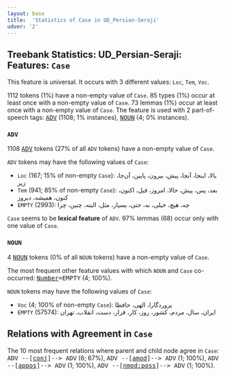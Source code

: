 ```yaml
---
layout: base
title:  'Statistics of Case in UD_Persian-Seraji'
udver: '2'
---
```


## Treebank Statistics: UD_Persian-Seraji: Features: `Case`

This feature is universal.
It occurs with 3 different values: `Loc`, `Tem`, `Voc`.

1112 tokens (1%) have a non-empty value of `Case`.
85 types (1%) occur at least once with a non-empty value of `Case`.
73 lemmas (1%) occur at least once with a non-empty value of `Case`.
The feature is used with 2 part-of-speech tags: <tt><a href="fa_seraji-pos-ADV.html">ADV</a></tt> (1108; 1% instances), <tt><a href="fa_seraji-pos-NOUN.html">NOUN</a></tt> (4; 0% instances).

### `ADV`

1108 <tt><a href="fa_seraji-pos-ADV.html">ADV</a></tt> tokens (27% of all `ADV` tokens) have a non-empty value of `Case`.

`ADV` tokens may have the following values of `Case`:

* `Loc` (167; 15% of non-empty `Case`): بالا، اینجا، آنجا، پیش، بیرون، پایین، آن‌جا، زیر
* `Tem` (941; 85% of non-empty `Case`): بعد، پس، پیش، حالا، امروز، قبل، اکنون، کنون، همیشه، دیروز
* `EMPTY` (2993): چه، هیچ، خیلی، نه، حتی، بسیار، مثل، البته، چنین، چرا

`Case` seems to be **lexical feature** of `ADV`. 97% lemmas (68) occur only with one value of `Case`.

### `NOUN`

4 <tt><a href="fa_seraji-pos-NOUN.html">NOUN</a></tt> tokens (0% of all `NOUN` tokens) have a non-empty value of `Case`.

The most frequent other feature values with which `NOUN` and `Case` co-occurred: <tt><a href="fa_seraji-feat-Number.html">Number</a></tt><tt>=EMPTY</tt> (4; 100%).

`NOUN` tokens may have the following values of `Case`:

* `Voc` (4; 100% of non-empty `Case`): پروردگارا، الهی، حافظا
* `EMPTY` (57574): ایران، سال، مردم، کشور، روز، کار، قرار، دست، انقلاب، تهران

## Relations with Agreement in `Case`

The 10 most frequent relations where parent and child node agree in `Case`:
<tt>ADV --[<tt><a href="fa_seraji-dep-conj.html">conj</a></tt>]--> ADV</tt> (6; 67%),
<tt>ADV --[<tt><a href="fa_seraji-dep-amod.html">amod</a></tt>]--> ADV</tt> (1; 100%),
<tt>ADV --[<tt><a href="fa_seraji-dep-appos.html">appos</a></tt>]--> ADV</tt> (1; 100%),
<tt>ADV --[<tt><a href="fa_seraji-dep-nmod-poss.html">nmod:poss</a></tt>]--> ADV</tt> (1; 100%).

